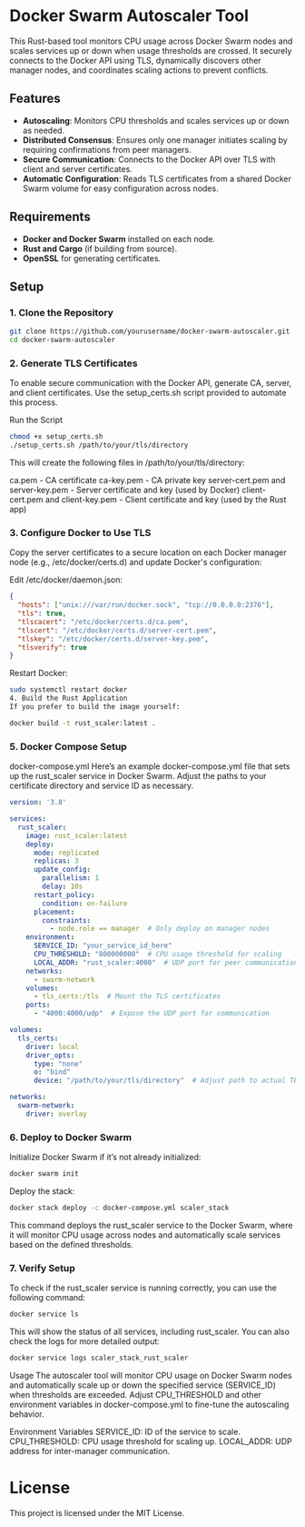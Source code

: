 # Docker Swarm Autoscaler Tool

This Rust-based tool monitors CPU usage across Docker Swarm nodes and scales services up or down when usage thresholds are crossed. It securely connects to the Docker API using TLS, dynamically discovers other manager nodes, and coordinates scaling actions to prevent conflicts.

## Features

- **Autoscaling**: Monitors CPU thresholds and scales services up or down as needed.
- **Distributed Consensus**: Ensures only one manager initiates scaling by requiring confirmations from peer managers.
- **Secure Communication**: Connects to the Docker API over TLS with client and server certificates.
- **Automatic Configuration**: Reads TLS certificates from a shared Docker Swarm volume for easy configuration across nodes.

## Requirements

- **Docker and Docker Swarm** installed on each node.
- **Rust and Cargo** (if building from source).
- **OpenSSL** for generating certificates.

## Setup

### 1. Clone the Repository

```bash
git clone https://github.com/yourusername/docker-swarm-autoscaler.git
cd docker-swarm-autoscaler
```

### 2. Generate TLS Certificates
To enable secure communication with the Docker API, generate CA, server, and client certificates. Use the setup_certs.sh script provided to automate this process.

Run the Script
```bash
chmod +x setup_certs.sh
./setup_certs.sh /path/to/your/tls/directory
```
This will create the following files in /path/to/your/tls/directory:

ca.pem - CA certificate
ca-key.pem - CA private key
server-cert.pem and server-key.pem - Server certificate and key (used by Docker)
client-cert.pem and client-key.pem - Client certificate and key (used by the Rust app)

### 3. Configure Docker to Use TLS
Copy the server certificates to a secure location on each Docker manager node (e.g., /etc/docker/certs.d) and update Docker's configuration:

Edit /etc/docker/daemon.json:

```json
{
  "hosts": ["unix:///var/run/docker.sock", "tcp://0.0.0.0:2376"],
  "tls": true,
  "tlscacert": "/etc/docker/certs.d/ca.pem",
  "tlscert": "/etc/docker/certs.d/server-cert.pem",
  "tlskey": "/etc/docker/certs.d/server-key.pem",
  "tlsverify": true
}
```
Restart Docker:

```bash
sudo systemctl restart docker
4. Build the Rust Application
If you prefer to build the image yourself:
```

```bash
docker build -t rust_scaler:latest .
```
### 5. Docker Compose Setup
docker-compose.yml
Here’s an example docker-compose.yml file that sets up the rust_scaler service in Docker Swarm. Adjust the paths to your certificate directory and service ID as necessary.

```yaml
version: '3.8'

services:
  rust_scaler:
    image: rust_scaler:latest
    deploy:
      mode: replicated
      replicas: 3
      update_config:
        parallelism: 1
        delay: 10s
      restart_policy:
        condition: on-failure
      placement:
        constraints:
          - node.role == manager  # Only deploy on manager nodes
    environment:
      SERVICE_ID: "your_service_id_here"
      CPU_THRESHOLD: "800000000"  # CPU usage threshold for scaling
      LOCAL_ADDR: "rust_scaler:4000"  # UDP port for peer communication
    networks:
      - swarm-network
    volumes:
      - tls_certs:/tls  # Mount the TLS certificates
    ports:
      - "4000:4000/udp"  # Expose the UDP port for communication

volumes:
  tls_certs:
    driver: local
    driver_opts:
      type: "none"
      o: "bind"
      device: "/path/to/your/tls/directory"  # Adjust path to actual TLS directory

networks:
  swarm-network:
    driver: overlay
```

### 6. Deploy to Docker Swarm
Initialize Docker Swarm if it’s not already initialized:

```bash
docker swarm init
```

Deploy the stack:

```bash
docker stack deploy -c docker-compose.yml scaler_stack
```

This command deploys the rust_scaler service to the Docker Swarm, where it will monitor CPU usage across nodes and automatically scale services based on the defined thresholds.

### 7. Verify Setup
To check if the rust_scaler service is running correctly, you can use the following command:

```bash
docker service ls
```

This will show the status of all services, including rust_scaler. You can also check the logs for more detailed output:

```bash
docker service logs scaler_stack_rust_scaler
```

Usage
The autoscaler tool will monitor CPU usage on Docker Swarm nodes and automatically scale up or down the specified service (SERVICE_ID) when thresholds are exceeded. Adjust CPU_THRESHOLD and other environment variables in docker-compose.yml to fine-tune the autoscaling behavior.

Environment Variables
SERVICE_ID: ID of the service to scale.
CPU_THRESHOLD: CPU usage threshold for scaling up.
LOCAL_ADDR: UDP address for inter-manager communication.

# License

This project is licensed under the MIT License.